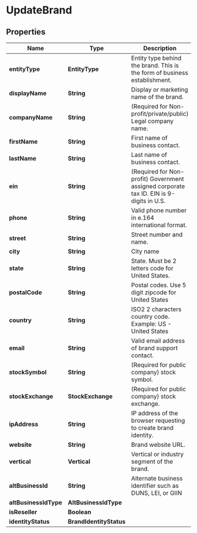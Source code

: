 

# UpdateBrand


## Properties

| Name | Type | Description | Notes |
|------------ | ------------- | ------------- | -------------|
|**entityType** | **EntityType** | Entity type behind the brand. This is the form of business establishment. |  |
|**displayName** | **String** | Display or marketing name of the brand. |  |
|**companyName** | **String** | (Required for Non-profit/private/public) Legal company name. |  [optional] |
|**firstName** | **String** | First name of business contact. |  [optional] |
|**lastName** | **String** | Last name of business contact. |  [optional] |
|**ein** | **String** | (Required for Non-profit) Government assigned corporate tax ID. EIN is 9-digits in U.S. |  [optional] |
|**phone** | **String** | Valid phone number in e.164 international format. |  [optional] |
|**street** | **String** | Street number and name. |  [optional] |
|**city** | **String** | City name |  [optional] |
|**state** | **String** | State. Must be 2 letters code for United States. |  [optional] |
|**postalCode** | **String** | Postal codes. Use 5 digit zipcode for United States |  [optional] |
|**country** | **String** | ISO2 2 characters country code. Example: US - United States |  |
|**email** | **String** | Valid email address of brand support contact. |  |
|**stockSymbol** | **String** | (Required for public company) stock symbol. |  [optional] |
|**stockExchange** | **StockExchange** | (Required for public company) stock exchange. |  [optional] |
|**ipAddress** | **String** | IP address of the browser requesting to create brand identity. |  [optional] |
|**website** | **String** | Brand website URL. |  [optional] |
|**vertical** | **Vertical** | Vertical or industry segment of the brand. |  |
|**altBusinessId** | **String** | Alternate business identifier such as DUNS, LEI, or GIIN |  [optional] |
|**altBusinessIdType** | **AltBusinessIdType** |  |  [optional] |
|**isReseller** | **Boolean** |  |  [optional] |
|**identityStatus** | **BrandIdentityStatus** |  |  [optional] |



